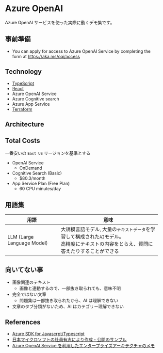 # Azure OpenAI
Azure OpenAI サービスを使った実際に動くデモ集です。

## 事前準備
- You can apply for access to Azure OpenAI Service by completing the form at https://aka.ms/oai/access

## Technology
- [TypeScript](https://www.typescriptlang.org/)
- [React](https://react.dev/)
- Azure OpenAI Service
- Azure Cognitive search
- Azure App Service
- [Terraform](https://www.terraform.io/)

## Architecture

## Total Costs
一番安いの `East US` リージョンを基準とする

- OpenAI Service
  - OnDemand
- Cognitive Search (Basic)
  - $80.3/month
- App Service Plan (Free Plan)
  - 60 CPU minutes/day

## 用語集
用語|意味
---|---
LLM (Large Language Model)|大規模言語モデル, 大量の`テキストデータ`を学習して構成された`AI`モデル。<br />高精度にテキストの内容をとらえ、質問に答えたりすることができる

## 向いてない事
- 画像関連のテキスト
  - 画像と連動するので、一部抜き取られても、意味不明
- 完全ではない文章
  - 問題集は一部抜き取られたから、AI は理解できない
- 文章のタブ分類がないため、AI はカテゴリー理解できない

## References
- [Azure SDK for Javascrpt/Typescript](https://github.com/Azure/azure-sdk-for-js)
- [日本マイクロソフトの社員有志により作成・公開のサンプル](https://github.com/Azure-Samples/jp-azureopenai-samples)
- [Azure OpenAI Service を利用したエンタープライズアーキテクチャのメモ](https://qiita.com/nohanaga/items/a18009f8b605591348fe)

